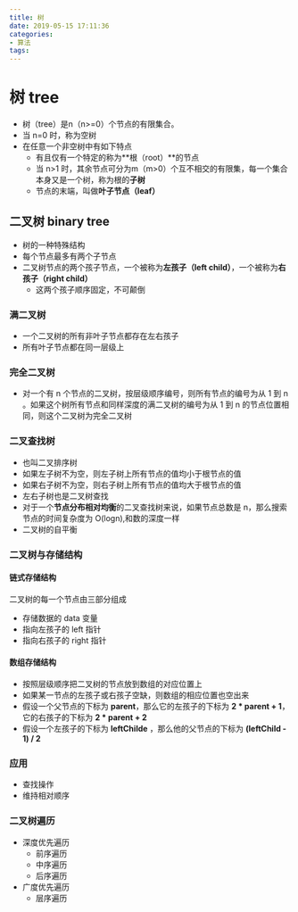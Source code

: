 ```yaml
---
title: 树
date: 2019-05-15 17:11:36
categories:
- 算法
tags:
---
```

# 树 tree
- 树（tree）是n（n>=0）个节点的有限集合。
- 当 n=0 时，称为空树
- 在任意一个非空树中有如下特点
  - 有且仅有一个特定的称为**根（root）**的节点
  - 当 n>1 时，其余节点可分为m（m>0）个互不相交的有限集，每一个集合本身又是一个树，称为根的**子树**
  - 节点的末端，叫做**叶子节点（leaf）**

## 二叉树 binary tree
- 树的一种特殊结构
- 每个节点最多有两个子节点
- 二叉树节点的两个孩子节点，一个被称为**左孩子（left child）**，一个被称为**右孩子（right child）**
  - 这两个孩子顺序固定，不可颠倒
### 满二叉树
- 一个二叉树的所有非叶子节点都存在左右孩子
- 所有叶子节点都在同一层级上

### 完全二叉树
- 对一个有 n 个节点的二叉树，按层级顺序编号，则所有节点的编号为从 1 到 n 。如果这个树所有节点和同样深度的满二叉树的编号为从 1 到 n 的节点位置相同，则这个二叉树为完全二叉树

### 二叉查找树
- 也叫二叉排序树
- 如果左子树不为空，则左子树上所有节点的值均小于根节点的值
- 如果右子树不为空，则右子树上所有节点的值均大于根节点的值
- 左右子树也是二叉树查找
- 对于一个**节点分布相对均衡**的二叉查找树来说，如果节点总数是 n，那么搜索节点的时间复杂度为 O(logn),和数的深度一样
- 二叉树的自平衡

### 二叉树与存储结构
#### 链式存储结构
二叉树的每一个节点由三部分组成
- 存储数据的 data 变量
- 指向左孩子的 left 指针
- 指向右孩子的 right 指针

#### 数组存储结构
- 按照层级顺序把二叉树的节点放到数组的对应位置上
- 如果某一节点的左孩子或右孩子空缺，则数组的相应位置也空出来
- 假设一个父节点的下标为 **parent**，那么它的左孩子的下标为 **2 * parent + 1**，它的右孩子的下标为 **2 * parent + 2**
- 假设一个左孩子的下标为 **leftChilde** ，那么他的父节点的下标为 **(leftChild - 1) / 2**

### 应用
- 查找操作
- 维持相对顺序

### 二叉树遍历
- 深度优先遍历
  - 前序遍历
  - 中序遍历
  - 后序遍历
- 广度优先遍历
  - 层序遍历
